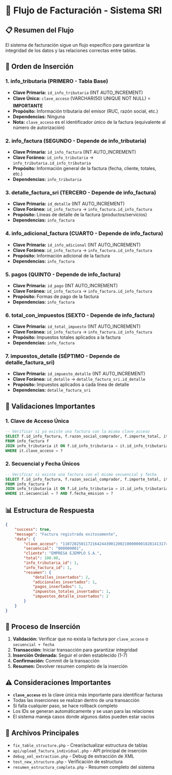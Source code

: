 # 🔄 Flujo de Facturación - Sistema SRI

## 📋 Resumen del Flujo

El sistema de facturación sigue un flujo específico para garantizar la integridad de los datos y las relaciones correctas entre tablas.

## 🎯 Orden de Inserción

### 1. **info_tributaria** (PRIMERO - Tabla Base)
- **Clave Primaria:** `id_info_tributaria` (INT AUTO_INCREMENT)
- **Clave Única:** `clave_acceso` (VARCHAR(50) UNIQUE NOT NULL) ⭐ **IMPORTANTE**
- **Propósito:** Información tributaria del emisor (RUC, razón social, etc.)
- **Dependencias:** Ninguna
- **Nota:** `clave_acceso` es el identificador único de la factura (equivalente al número de autorización)

### 2. **info_factura** (SEGUNDO - Depende de info_tributaria)
- **Clave Primaria:** `id_info_factura` (INT AUTO_INCREMENT)
- **Clave Foránea:** `id_info_tributaria` → `info_tributaria.id_info_tributaria`
- **Propósito:** Información general de la factura (fecha, cliente, totales, etc.)
- **Dependencias:** `info_tributaria`

### 3. **detalle_factura_sri** (TERCERO - Depende de info_factura)
- **Clave Primaria:** `id_detalle` (INT AUTO_INCREMENT)
- **Clave Foránea:** `id_info_factura` → `info_factura.id_info_factura`
- **Propósito:** Líneas de detalle de la factura (productos/servicios)
- **Dependencias:** `info_factura`

### 4. **info_adicional_factura** (CUARTO - Depende de info_factura)
- **Clave Primaria:** `id_info_adicional` (INT AUTO_INCREMENT)
- **Clave Foránea:** `id_info_factura` → `info_factura.id_info_factura`
- **Propósito:** Información adicional de la factura
- **Dependencias:** `info_factura`

### 5. **pagos** (QUINTO - Depende de info_factura)
- **Clave Primaria:** `id_pago` (INT AUTO_INCREMENT)
- **Clave Foránea:** `id_info_factura` → `info_factura.id_info_factura`
- **Propósito:** Formas de pago de la factura
- **Dependencias:** `info_factura`

### 6. **total_con_impuestos** (SEXTO - Depende de info_factura)
- **Clave Primaria:** `id_total_impuesto` (INT AUTO_INCREMENT)
- **Clave Foránea:** `id_info_factura` → `info_factura.id_info_factura`
- **Propósito:** Impuestos totales aplicados a la factura
- **Dependencias:** `info_factura`

### 7. **impuestos_detalle** (SÉPTIMO - Depende de detalle_factura_sri)
- **Clave Primaria:** `id_impuesto_detalle` (INT AUTO_INCREMENT)
- **Clave Foránea:** `id_detalle` → `detalle_factura_sri.id_detalle`
- **Propósito:** Impuestos aplicados a cada línea de detalle
- **Dependencias:** `detalle_factura_sri`

## 🔑 Validaciones Importantes

### 1. **Clave de Acceso Única**
```sql
-- Verificar si ya existe una factura con la misma clave_acceso
SELECT f.id_info_factura, f.razon_social_comprador, f.importe_total, it.clave_acceso
FROM info_factura f
JOIN info_tributaria it ON f.id_info_tributaria = it.id_info_tributaria
WHERE it.clave_acceso = ?
```

### 2. **Secuencial y Fecha Únicos**
```sql
-- Verificar si existe una factura con el mismo secuencial y fecha
SELECT f.id_info_factura, f.razon_social_comprador, f.importe_total, it.clave_acceso
FROM info_factura f
JOIN info_tributaria it ON f.id_info_tributaria = it.id_info_tributaria
WHERE it.secuencial = ? AND f.fecha_emision = ?
```

## 📊 Estructura de Respuesta

```json
{
    "success": true,
    "message": "Factura registrada exitosamente",
    "data": {
        "clave_acceso": "1107202501172164244300120021000000018281413174415",
        "secuencial": "000000001",
        "cliente": "EMPRESA EJEMPLO S.A.",
        "total": 100.00,
        "info_tributaria_id": 1,
        "info_factura_id": 1,
        "resumen": {
            "detalles_insertados": 2,
            "adicionales_insertados": 1,
            "pagos_insertados": 1,
            "impuestos_totales_insertados": 1,
            "impuestos_detalle_insertados": 2
        }
    }
}
```

## 🚀 Proceso de Inserción

1. **Validación:** Verificar que no exista la factura por `clave_acceso` o `secuencial + fecha`
2. **Transacción:** Iniciar transacción para garantizar integridad
3. **Inserción Ordenada:** Seguir el orden establecido (1-7)
4. **Confirmación:** Commit de la transacción
5. **Resumen:** Devolver resumen completo de la inserción

## ⚠️ Consideraciones Importantes

- **`clave_acceso`** es la clave única más importante para identificar facturas
- Todas las inserciones se realizan dentro de una transacción
- Si falla cualquier paso, se hace rollback completo
- Los IDs se generan automáticamente y se usan para las relaciones
- El sistema maneja casos donde algunos datos pueden estar vacíos

## 🔧 Archivos Principales

- `fix_table_structure.php` - Crear/actualizar estructura de tablas
- `api/upload_factura_individual.php` - API principal de inserción
- `debug_xml_extraction.php` - Debug de extracción de XML
- `test_new_structure.php` - Verificación de estructura
- `resumen_estructura_completa.php` - Resumen completo del sistema 